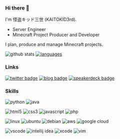 ### Hi there 👋

I'm 怪盗キッド三世 (KAITOKID3rd).

- Server Engineer
- Minecraft Project Producer and Developer

I plan, produce and manage Minecraft projects.

![github stats](https://github-readme-stats-sigma-two-79.vercel.app/api/?username=KAITOKID3rd&count_private=true&theme=dark&title_color=83f52c&text_color=00fe65&locale=en&include_all_commits=true&show_icons=true)
[![languages](https://github-readme-stats-sigma-two-79.vercel.app/api/top-langs/?username=KAITOKID3rd&count_private=true&theme=dark&title_color=83f52c&text_color=00fe65&locale=en&layout=compact)](https://github.com/anuraghazra/github-readme-stats)

### Links

[![twitter badge](https://img.shields.io/badge/X-@KAITOKID3rd-1d0002?style=for-the-badge&logo=x)](https://twitter.com/KAITOKID3rd)
[![blog badge](https://img.shields.io/badge/blog-kaitokid3rd-ffffff?style=for-the-badge)](https://kaitokid3rd.hatenablog.com/)
[![speakerdeck badge](https://img.shields.io/badge/speakerdeck-kaitokid3rd-019287?style=for-the-badge)](https://speakerdeck.com/kaitokid3rd)

### Skills

![python](https://img.shields.io/badge/-Python-F9DC3E.svg?style=for-the-badge&logo=python)
![java](https://img.shields.io/badge/-Java-ED8B00.svg?style=for-the-badge&logo=openjdk)

![html5](https://img.shields.io/badge/-HTML5-333.svg?style=for-the-badge&logo=html5)
![css3](https://img.shields.io/badge/-CSS3-1572B6.svg?style=for-the-badge&logo=css3)
![javascript](https://img.shields.io/badge/-Javascript-276DC3.svg?style=for-the-badge&logo=javascript)
![php](https://img.shields.io/badge/-PHP-ccc.svg?style=for-the-badge&logo=php)

![linux](https://img.shields.io/badge/-Linux-6C6694.svg?style=for-the-badge&logo=linux)
![ubuntu](https://img.shields.io/badge/-Ubuntu-6F52B5.svg?style=for-the-badge&logo=ubuntu)
![debian](https://img.shields.io/badge/-Debian-A81D33.svg?style=for-the-badge&logo=debian)
![aws](https://img.shields.io/badge/-Amazon%20AWS-232F3E.svg?style=for-the-badge&logo=amazon-aws)
![google cloud](https://img.shields.io/badge/-Google%20Cloud-EEE.svg?style=for-the-badge&logo=google-cloud)

![vscode](https://img.shields.io/badge/-Visual%20Studio%20Code-007ACC.svg?style=for-the-badge&logo=visual-studio-code)
![intellij idea](https://img.shields.io/badge/-intellij%20IDEA-000.svg?style=for-the-badge&logo=intellij-idea)
![xcode](https://img.shields.io/badge/-Xcode-EEE.svg?style=for-the-badge&logo=xcode)
![vim](https://img.shields.io/badge/-Vim-019733.svg?style=for-the-badge&logo=vim)
